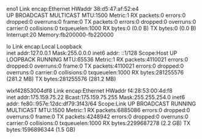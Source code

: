 eno1      Link encap:Ethernet  HWaddr 38:d5:47:af:52:e4  
          UP BROADCAST MULTICAST  MTU:1500  Metric:1
          RX packets:0 errors:0 dropped:0 overruns:0 frame:0
          TX packets:0 errors:0 dropped:0 overruns:0 carrier:0
          collisions:0 txqueuelen:1000 
          RX bytes:0 (0.0 B)  TX bytes:0 (0.0 B)
          Interrupt:20 Memory:fb200000-fb220000 

lo        Link encap:Local Loopback  
          inet addr:127.0.0.1  Mask:255.0.0.0
          inet6 addr: ::1/128 Scope:Host
          UP LOOPBACK RUNNING  MTU:65536  Metric:1
          RX packets:4110021 errors:0 dropped:0 overruns:0 frame:0
          TX packets:4110021 errors:0 dropped:0 overruns:0 carrier:0
          collisions:0 txqueuelen:1000 
          RX bytes:281255576 (281.2 MB)  TX bytes:281255576 (281.2 MB)

wlxf42853004df8 Link encap:Ethernet  HWaddr f4:28:53:00:4d:f8  
          inet addr:175.159.75.22  Bcast:175.159.75.255  Mask:255.255.254.0
          inet6 addr: fe80::957e:12dc:df79:3f43/64 Scope:Link
          UP BROADCAST RUNNING MULTICAST  MTU:1500  Metric:1
          RX packets:6885086 errors:0 dropped:0 overruns:0 frame:0
          TX packets:4248942 errors:0 dropped:0 overruns:0 carrier:0
          collisions:0 txqueuelen:1000 
          RX bytes:2299687278 (2.2 GB)  TX bytes:1596896344 (1.5 GB)

